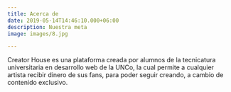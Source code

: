 ```yaml
---
title: Acerca de
date: 2019-05-14T14:46:10.000+06:00
description: Nuestra meta
image: images/8.jpg

---
```

Creator House es una plataforma creada por alumnos de la tecnicatura universitaria en desarrollo web de la UNCo, la cual permite a cualquier artista recibir dinero de sus fans, para poder seguir creando, a cambio de contenido exclusivo.